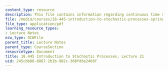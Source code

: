 ```yaml
---
content_type: resource
description: This file contains information regarding continuous time markov chain.
file: /media/courses/18-445-introduction-to-stochastic-processes-spring-2015/245cbb8888672b1b902c308fd6e2468f_MIT18_445S15_lecture21.pdf
file_type: application/pdf
learning_resource_types:
- Lecture Notes
ocw_type: OCWFile
parent_title: Lecture Notes
parent_type: CourseSection
resourcetype: Document
title: 18.445 Introduction to Stochastic Processes, Lecture 21
uid: 245cbb88-8867-2b1b-902c-308fd6e2468f
---
```

